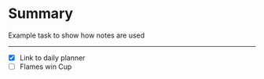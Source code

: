 # Summary

Example task to show how notes are used

***
- [x] Link to daily planner
- [ ] Flames win Cup
